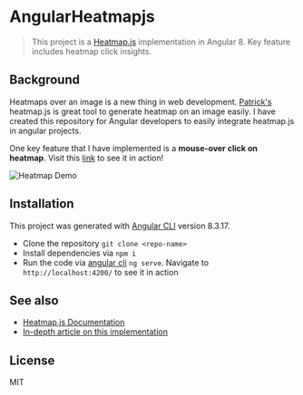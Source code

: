 # AngularHeatmapjs

> This project is a [Heatmap.js](https://www.patrick-wied.at/static/heatmapjs/) implementation in Angular 8. Key feature includes heatmap click insights.

## Background

Heatmaps over an image is a new thing in web development. [Patrick's](https://github.com/pa7) heatmap.js is great tool to generate heatmap on an image easily. I have created this repository for Angular developers to easily integrate heatmap.js in angular projects.

One key feature that I have implemented is a **mouse-over click on heatmap**. Visit this [link](https://idris-rampurawala.github.io/angular-heatmapjs/) to see it in action!

![Heatmap Demo](https://res.cloudinary.com/idr/image/upload/v1572696287/github-repo/angular-heatmap-click-preview_scaawo.png)

## Installation
This project was generated with [Angular CLI](https://github.com/angular/angular-cli) version 8.3.17.
- Clone the repository `git clone <repo-name>`
- Install dependencies via `npm i`
- Run the code via [angular cli](https://cli.angular.io/) `ng serve`. Navigate to `http://localhost:4200/` to see it in action

## See also

- [Heatmap.js Documentation](https://www.patrick-wied.at/static/heatmapjs/docs.html)
- [In-depth article on this implementation](https://dev.to/idrisrampurawala/integrating-heatmap-js-with-mouse-over-click-in-angular-56ga)

## License

MIT
